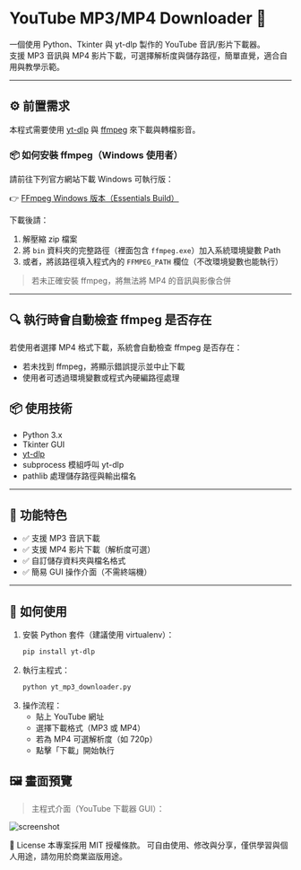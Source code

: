 # YouTube MP3/MP4 Downloader 🎵

一個使用 Python、Tkinter 與 yt-dlp 製作的 YouTube 音訊/影片下載器。  
支援 MP3 音訊與 MP4 影片下載，可選擇解析度與儲存路徑，簡單直覺，適合自用與教學示範。

---
## ⚙️ 前置需求

本程式需要使用 [yt-dlp](https://github.com/yt-dlp/yt-dlp) 與 [ffmpeg](https://ffmpeg.org/) 來下載與轉檔影音。

### 📦 如何安裝 ffmpeg（Windows 使用者）

請前往下列官方網站下載 Windows 可執行版：

👉 [FFmpeg Windows 版本（Essentials Build）](https://www.gyan.dev/ffmpeg/builds/ffmpeg-release-essentials.zip)

下載後請：

1. 解壓縮 zip 檔案
2. 將 `bin` 資料夾的完整路徑（裡面包含 `ffmpeg.exe`）加入系統環境變數 Path
3. 或者，將該路徑填入程式內的 `FFMPEG_PATH` 欄位（不改環境變數也能執行）

> 若未正確安裝 ffmpeg，將無法將 MP4 的音訊與影像合併

---

## 🔍 執行時會自動檢查 ffmpeg 是否存在

若使用者選擇 MP4 格式下載，系統會自動檢查 ffmpeg 是否存在：

- 若未找到 ffmpeg，將顯示錯誤提示並中止下載
- 使用者可透過環境變數或程式內硬編路徑處理


## 📦 使用技術

- Python 3.x
- Tkinter GUI
- [yt-dlp](https://github.com/yt-dlp/yt-dlp)
- subprocess 模組呼叫 yt-dlp
- pathlib 處理儲存路徑與輸出檔名

---

## 🌟 功能特色

- ✅ 支援 MP3 音訊下載
- ✅ 支援 MP4 影片下載（解析度可選）
- ✅ 自訂儲存資料夾與檔名格式
- ✅ 簡易 GUI 操作介面（不需終端機）

---

## 🚀 如何使用

1. 安裝 Python 套件（建議使用 virtualenv）：
   ```bash
   pip install yt-dlp
2. 執行主程式：
   ```bash
   python yt_mp3_downloader.py
3. 操作流程：
   - 貼上 YouTube 網址
   - 選擇下載格式（MP3 或 MP4）
   - 若為 MP4 可選解析度（如 720p）
   - 點擊「下載」開始執行

## 🖼️ 畫面預覽

> 主程式介面（YouTube 下載器 GUI）：

![screenshot](screenshot.png)


📄 License
本專案採用 MIT 授權條款。
可自由使用、修改與分享，僅供學習與個人用途，請勿用於商業盜版用途。
